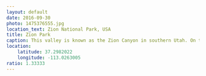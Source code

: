 ```yaml
---
layout: default
date: 2016-09-30
photo: 1475376555.jpg
location_text: Zion National Park, USA
title: Zion Park
caption: This valley is known as the Zion Canyon in southern Utah. On the left, Angels Landing. It is a 454m tall rock formation. A trail leads to the top and provides a spectacular view.
location:
    latitude: 37.2982022
    longitude: -113.0263005
ratio: 1.33333
---
```

